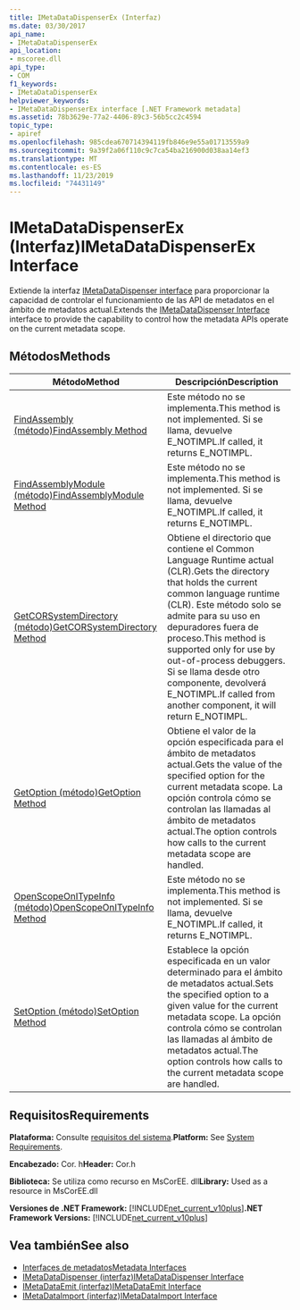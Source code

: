 ```yaml
---
title: IMetaDataDispenserEx (Interfaz)
ms.date: 03/30/2017
api_name:
- IMetaDataDispenserEx
api_location:
- mscoree.dll
api_type:
- COM
f1_keywords:
- IMetaDataDispenserEx
helpviewer_keywords:
- IMetaDataDispenserEx interface [.NET Framework metadata]
ms.assetid: 78b3629e-77a2-4406-89c3-56b5cc2c4594
topic_type:
- apiref
ms.openlocfilehash: 985cdea670714394119fb846e9e55a01713559a9
ms.sourcegitcommit: 9a39f2a06f110c9c7ca54ba216900d038aa14ef3
ms.translationtype: MT
ms.contentlocale: es-ES
ms.lasthandoff: 11/23/2019
ms.locfileid: "74431149"
---
```

# <a name="imetadatadispenserex-interface"></a><span data-ttu-id="7b316-102">IMetaDataDispenserEx (Interfaz)</span><span class="sxs-lookup"><span data-stu-id="7b316-102">IMetaDataDispenserEx Interface</span></span>
<span data-ttu-id="7b316-103">Extiende la interfaz [IMetaDataDispenser interface](../../../../docs/framework/unmanaged-api/metadata/imetadatadispenser-interface.md) para proporcionar la capacidad de controlar el funcionamiento de las API de metadatos en el ámbito de metadatos actual.</span><span class="sxs-lookup"><span data-stu-id="7b316-103">Extends the [IMetaDataDispenser Interface](../../../../docs/framework/unmanaged-api/metadata/imetadatadispenser-interface.md) interface to provide the capability to control how the metadata APIs operate on the current metadata scope.</span></span>  
  
## <a name="methods"></a><span data-ttu-id="7b316-104">Métodos</span><span class="sxs-lookup"><span data-stu-id="7b316-104">Methods</span></span>  
  
|<span data-ttu-id="7b316-105">Método</span><span class="sxs-lookup"><span data-stu-id="7b316-105">Method</span></span>|<span data-ttu-id="7b316-106">Descripción</span><span class="sxs-lookup"><span data-stu-id="7b316-106">Description</span></span>|  
|------------|-----------------|  
|[<span data-ttu-id="7b316-107">FindAssembly (método)</span><span class="sxs-lookup"><span data-stu-id="7b316-107">FindAssembly Method</span></span>](../../../../docs/framework/unmanaged-api/metadata/imetadatadispenserex-findassembly-method.md)|<span data-ttu-id="7b316-108">Este método no se implementa.</span><span class="sxs-lookup"><span data-stu-id="7b316-108">This method is not implemented.</span></span> <span data-ttu-id="7b316-109">Si se llama, devuelve E_NOTIMPL.</span><span class="sxs-lookup"><span data-stu-id="7b316-109">If called, it returns E_NOTIMPL.</span></span>|  
|[<span data-ttu-id="7b316-110">FindAssemblyModule (método)</span><span class="sxs-lookup"><span data-stu-id="7b316-110">FindAssemblyModule Method</span></span>](../../../../docs/framework/unmanaged-api/metadata/imetadatadispenserex-findassemblymodule-method.md)|<span data-ttu-id="7b316-111">Este método no se implementa.</span><span class="sxs-lookup"><span data-stu-id="7b316-111">This method is not implemented.</span></span> <span data-ttu-id="7b316-112">Si se llama, devuelve E_NOTIMPL.</span><span class="sxs-lookup"><span data-stu-id="7b316-112">If called, it returns E_NOTIMPL.</span></span>|  
|[<span data-ttu-id="7b316-113">GetCORSystemDirectory (método)</span><span class="sxs-lookup"><span data-stu-id="7b316-113">GetCORSystemDirectory Method</span></span>](../../../../docs/framework/unmanaged-api/metadata/imetadatadispenserex-getcorsystemdirectory-method.md)|<span data-ttu-id="7b316-114">Obtiene el directorio que contiene el Common Language Runtime actual (CLR).</span><span class="sxs-lookup"><span data-stu-id="7b316-114">Gets the directory that holds the current common language runtime (CLR).</span></span> <span data-ttu-id="7b316-115">Este método solo se admite para su uso en depuradores fuera de proceso.</span><span class="sxs-lookup"><span data-stu-id="7b316-115">This method is supported only for use by out-of-process debuggers.</span></span> <span data-ttu-id="7b316-116">Si se llama desde otro componente, devolverá E_NOTIMPL.</span><span class="sxs-lookup"><span data-stu-id="7b316-116">If called from another component, it will return E_NOTIMPL.</span></span>|  
|[<span data-ttu-id="7b316-117">GetOption (método)</span><span class="sxs-lookup"><span data-stu-id="7b316-117">GetOption Method</span></span>](../../../../docs/framework/unmanaged-api/metadata/imetadatadispenserex-getoption-method.md)|<span data-ttu-id="7b316-118">Obtiene el valor de la opción especificada para el ámbito de metadatos actual.</span><span class="sxs-lookup"><span data-stu-id="7b316-118">Gets the value of the specified option for the current metadata scope.</span></span> <span data-ttu-id="7b316-119">La opción controla cómo se controlan las llamadas al ámbito de metadatos actual.</span><span class="sxs-lookup"><span data-stu-id="7b316-119">The option controls how calls to the current metadata scope are handled.</span></span>|  
|[<span data-ttu-id="7b316-120">OpenScopeOnITypeInfo (método)</span><span class="sxs-lookup"><span data-stu-id="7b316-120">OpenScopeOnITypeInfo Method</span></span>](../../../../docs/framework/unmanaged-api/metadata/imetadatadispenserex-openscopeonitypeinfo-method.md)|<span data-ttu-id="7b316-121">Este método no se implementa.</span><span class="sxs-lookup"><span data-stu-id="7b316-121">This method is not implemented.</span></span> <span data-ttu-id="7b316-122">Si se llama, devuelve E_NOTIMPL.</span><span class="sxs-lookup"><span data-stu-id="7b316-122">If called, it returns E_NOTIMPL.</span></span>|  
|[<span data-ttu-id="7b316-123">SetOption (método)</span><span class="sxs-lookup"><span data-stu-id="7b316-123">SetOption Method</span></span>](../../../../docs/framework/unmanaged-api/metadata/imetadatadispenserex-setoption-method.md)|<span data-ttu-id="7b316-124">Establece la opción especificada en un valor determinado para el ámbito de metadatos actual.</span><span class="sxs-lookup"><span data-stu-id="7b316-124">Sets the specified option to a given value for the current metadata scope.</span></span> <span data-ttu-id="7b316-125">La opción controla cómo se controlan las llamadas al ámbito de metadatos actual.</span><span class="sxs-lookup"><span data-stu-id="7b316-125">The option controls how calls to the current metadata scope are handled.</span></span>|  
  
## <a name="requirements"></a><span data-ttu-id="7b316-126">Requisitos</span><span class="sxs-lookup"><span data-stu-id="7b316-126">Requirements</span></span>  
 <span data-ttu-id="7b316-127">**Plataforma:** Consulte [requisitos del sistema](../../../../docs/framework/get-started/system-requirements.md).</span><span class="sxs-lookup"><span data-stu-id="7b316-127">**Platform:** See [System Requirements](../../../../docs/framework/get-started/system-requirements.md).</span></span>  
  
 <span data-ttu-id="7b316-128">**Encabezado:** Cor. h</span><span class="sxs-lookup"><span data-stu-id="7b316-128">**Header:** Cor.h</span></span>  
  
 <span data-ttu-id="7b316-129">**Biblioteca:** Se utiliza como recurso en MsCorEE. dll</span><span class="sxs-lookup"><span data-stu-id="7b316-129">**Library:** Used as a resource in MsCorEE.dll</span></span>  
  
 <span data-ttu-id="7b316-130">**Versiones de .NET Framework:** [!INCLUDE[net_current_v10plus](../../../../includes/net-current-v10plus-md.md)]</span><span class="sxs-lookup"><span data-stu-id="7b316-130">**.NET Framework Versions:** [!INCLUDE[net_current_v10plus](../../../../includes/net-current-v10plus-md.md)]</span></span>  
  
## <a name="see-also"></a><span data-ttu-id="7b316-131">Vea también</span><span class="sxs-lookup"><span data-stu-id="7b316-131">See also</span></span>

- [<span data-ttu-id="7b316-132">Interfaces de metadatos</span><span class="sxs-lookup"><span data-stu-id="7b316-132">Metadata Interfaces</span></span>](../../../../docs/framework/unmanaged-api/metadata/metadata-interfaces.md)
- [<span data-ttu-id="7b316-133">IMetaDataDispenser (interfaz)</span><span class="sxs-lookup"><span data-stu-id="7b316-133">IMetaDataDispenser Interface</span></span>](../../../../docs/framework/unmanaged-api/metadata/imetadatadispenser-interface.md)
- [<span data-ttu-id="7b316-134">IMetaDataEmit (interfaz)</span><span class="sxs-lookup"><span data-stu-id="7b316-134">IMetaDataEmit Interface</span></span>](../../../../docs/framework/unmanaged-api/metadata/imetadataemit-interface.md)
- [<span data-ttu-id="7b316-135">IMetaDataImport (interfaz)</span><span class="sxs-lookup"><span data-stu-id="7b316-135">IMetaDataImport Interface</span></span>](../../../../docs/framework/unmanaged-api/metadata/imetadataimport-interface.md)
